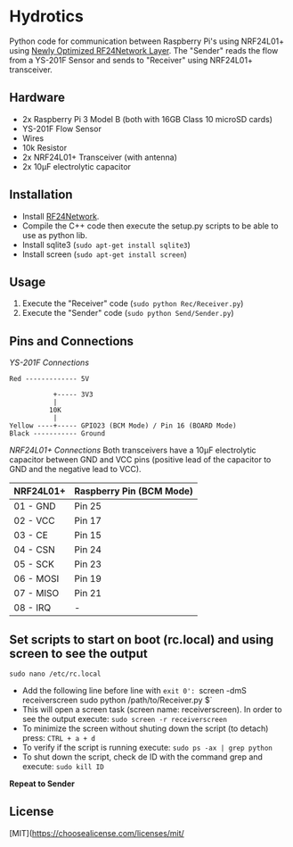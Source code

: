 # Hydrotics

Python code for communication between Raspberry Pi's using NRF24L01+ using [Newly Optimized RF24Network Layer](http://tmrh20.github.io/RF24Network/classRF24Network.html#ac8e9571bb3d2c20d00955b8f5c15b541). The "Sender" reads the flow from a YS-201F Sensor and sends to "Receiver" using NRF24L01+ transceiver.

## Hardware

* 2x Raspberry Pi 3 Model B (both with 16GB Class 10 microSD cards)
* YS-201F Flow Sensor
* Wires
* 10k Resistor
* 2x NRF24L01+ Transceiver (with antenna)
* 2x 10μF electrolytic capacitor

## Installation

* Install [RF24Network](https://github.com/nRF24/RF24Network).
* Compile the C++ code then execute the setup.py scripts to be able to use as python lib.
* Install sqlite3 (`sudo apt-get install sqlite3`)
* Install screen (`sudo apt-get install screen`)
## Usage
 1. Execute the "Receiver" code (`sudo python Rec/Receiver.py`)
 2. Execute the "Sender" code (`sudo python Send/Sender.py`)


## Pins and Connections

*YS-201F Connections* 
```
Red ------------- 5V

           +----- 3V3
           |
          10K
           |
Yellow ----+----- GPIO23 (BCM Mode) / Pin 16 (BOARD Mode)
Black ----------- Ground
```
*NRF24L01+ Connections*
  Both transceivers have a 10μF electrolytic capacitor between GND and VCC pins (positive lead of the capacitor to GND and the negative lead to VCC).

| NRF24L01+ | Raspberry Pin (BCM Mode)|
| --- | --- |
| 01 - GND | Pin 25 |
| 02 - VCC | Pin 17 |
| 03 - CE | Pin 15 |
| 04 - CSN | Pin 24 |
| 05 - SCK | Pin 23 |
| 06 - MOSI | Pin 19 |
| 07 - MISO | Pin 21 |
| 08 - IRQ | - |


## Set scripts to start on boot (rc.local) and using screen to see the output

`sudo nano /etc/rc.local`
* Add the following line before line with `exit 0':
`screen -dmS receiverscreen sudo python /path/to/Receiver.py $`
* This will open a screen task (screen name: receiverscreen). In order to see the output execute:
 `sudo screen -r receiverscreen`
* To minimize the screen without shuting down the script (to detach) press:
`CTRL + a + d`
* To verify if the script is running execute:
`sudo ps -ax | grep python`
* To shut down the script, check de ID with the command grep and execute:
`sudo kill ID`
 
**Repeat to Sender**






## License
[MIT](https://choosealicense.com/licenses/mit/
